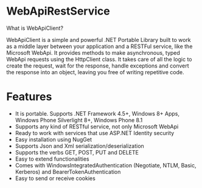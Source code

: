 # WebApiRestService
What is WebApiClient?

WebApiClient is a simple and powerful .NET Portable Library built to work as a middle layer between your application and a RESTFul service, like the Microsoft WebApi. It provides methods to make asynchronous, typed WebApi requests using the HttpClient class. It takes care of all the logic to create the request, wait for the response, handle exceptions and convert the response into an object, leaving you free of writing repetitive code.

# Features

- It is portable. Supports .NET Framework 4.5+, Windows 8+ Apps, Windows Phone Silverlight 8+, Windows Phone 8.1
- Supports any kind of RESTful service, not only Microsoft WebApi
- Ready to work with services that use ASP.NET Identity security
- Easy installation using NugGet
- Supports Json and Xml serialization/deserialization
- Supports the verbs GET, POST, PUT and DELETE
- Easy to extend functionalities
- Comes with WindowsIntegratedAuthentication (Negotiate, NTLM, Basic, Kerberos) and BearerTokenAuthentication
- Easy to send or receive cookies

